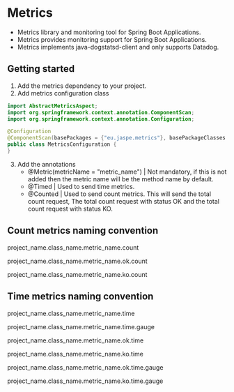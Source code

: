 # Metrics
- Metrics library and monitoring tool for Spring Boot Applications.
- Metrics provides monitoring support for Spring Boot Applications.
- Metrics implements java-dogstatsd-client and only supports Datadog.


## Getting started
1. Add the metrics dependency to your project.
2. Add metrics configuration class

```java
import AbstractMetricsAspect;
import org.springframework.context.annotation.ComponentScan;
import org.springframework.context.annotation.Configuration;

@Configuration
@ComponentScan(basePackages = {"eu.jaspe.metrics"}, basePackageClasses = AbstractMetricsAspect.class)
public class MetricsConfiguration {
}
``` 

3. Add the annotations
    - @Metric(metricName = "metric_name") | Not mandatory, if this is not added then the metric name will be the method name by default.
    - @Timed | Used to send time metrics.
    - @Counted | Used to send count metrics. This will send the total count request, The total count request with status OK and the total count request with status KO.

## Count metrics naming convention

project_name.class_name.metric_name.count

project_name.class_name.metric_name.ok.count

project_name.class_name.metric_name.ko.count

## Time metrics naming convention

project_name.class_name.metric_name.time

project_name.class_name.metric_name.time.gauge

project_name.class_name.metric_name.ok.time

project_name.class_name.metric_name.ko.time

project_name.class_name.metric_name.ok.time.gauge

project_name.class_name.metric_name.ko.time.gauge
